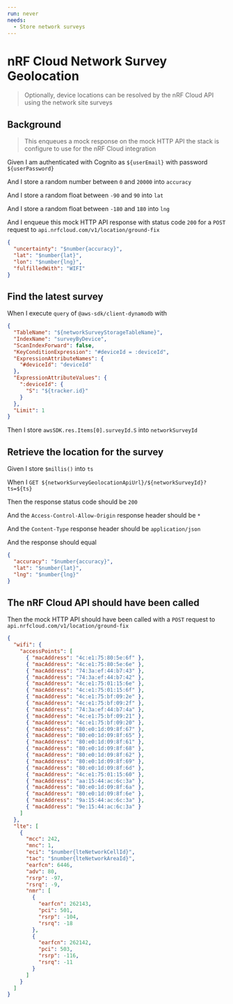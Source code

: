 ```yaml
---
run: never
needs:
  - Store network surveys
---
```


# nRF Cloud Network Survey Geolocation

> Optionally, device locations can be resolved by the nRF Cloud API using the
> network site surveys

## Background

> This enqueues a mock response on the mock HTTP API the stack is configure to
> use for the nRF Cloud integration

Given I am authenticated with Cognito as `${userEmail}` with password
`${userPassword}`

And I store a random number between `0` and `20000` into `accuracy`

And I store a random float between `-90` and `90` into `lat`

And I store a random float between `-180` and `180` into `lng`

And I enqueue this mock HTTP API response with status code `200` for a `POST`
request to `api.nrfcloud.com/v1/location/ground-fix`

```json
{
  "uncertainty": "$number{accuracy}",
  "lat": "$number{lat}",
  "lon": "$number{lng}",
  "fulfilledWith": "WIFI"
}
```

## Find the latest survey

When I execute `query` of `@aws-sdk/client-dynamodb` with

```json
{
  "TableName": "${networkSurveyStorageTableName}",
  "IndexName": "surveyByDevice",
  "ScanIndexForward": false,
  "KeyConditionExpression": "#deviceId = :deviceId",
  "ExpressionAttributeNames": {
    "#deviceId": "deviceId"
  },
  "ExpressionAttributeValues": {
    ":deviceId": {
      "S": "${tracker.id}"
    }
  },
  "Limit": 1
}
```

Then I store `awsSDK.res.Items[0].surveyId.S` into `networkSurveyId`

## Retrieve the location for the survey

Given I store `$millis()` into `ts`

When I `GET ${networkSurveyGeolocationApiUrl}/${networkSurveyId}?ts=${ts}`

Then the response status code should be `200`

And the `Access-Control-Allow-Origin` response header should be `*`

And the `Content-Type` response header should be `application/json`

And the response should equal

```json
{
  "accuracy": "$number{accuracy}",
  "lat": "$number{lat}",
  "lng": "$number{lng}"
}
```

## The nRF Cloud API should have been called

Then the mock HTTP API should have been called with a `POST` request to
`api.nrfcloud.com/v1/location/ground-fix`

```json
{
  "wifi": {
    "accessPoints": [
      { "macAddress": "4c:e1:75:80:5e:6f" },
      { "macAddress": "4c:e1:75:80:5e:6e" },
      { "macAddress": "74:3a:ef:44:b7:43" },
      { "macAddress": "74:3a:ef:44:b7:42" },
      { "macAddress": "4c:e1:75:01:15:6e" },
      { "macAddress": "4c:e1:75:01:15:6f" },
      { "macAddress": "4c:e1:75:bf:09:2e" },
      { "macAddress": "4c:e1:75:bf:09:2f" },
      { "macAddress": "74:3a:ef:44:b7:4a" },
      { "macAddress": "4c:e1:75:bf:09:21" },
      { "macAddress": "4c:e1:75:bf:09:20" },
      { "macAddress": "80:e0:1d:09:8f:67" },
      { "macAddress": "80:e0:1d:09:8f:65" },
      { "macAddress": "80:e0:1d:09:8f:61" },
      { "macAddress": "80:e0:1d:09:8f:68" },
      { "macAddress": "80:e0:1d:09:8f:62" },
      { "macAddress": "80:e0:1d:09:8f:69" },
      { "macAddress": "80:e0:1d:09:8f:6d" },
      { "macAddress": "4c:e1:75:01:15:60" },
      { "macAddress": "aa:15:44:ac:6c:3a" },
      { "macAddress": "80:e0:1d:09:8f:6a" },
      { "macAddress": "80:e0:1d:09:8f:6e" },
      { "macAddress": "9a:15:44:ac:6c:3a" },
      { "macAddress": "9e:15:44:ac:6c:3a" }
    ]
  },
  "lte": [
    {
      "mcc": 242,
      "mnc": 1,
      "eci": "$number{lteNetworkCellId}",
      "tac": "$number{lteNetworkAreaId}",
      "earfcn": 6446,
      "adv": 80,
      "rsrp": -97,
      "rsrq": -9,
      "nmr": [
        {
          "earfcn": 262143,
          "pci": 501,
          "rsrp": -104,
          "rsrq": -18
        },
        {
          "earfcn": 262142,
          "pci": 503,
          "rsrp": -116,
          "rsrq": -11
        }
      ]
    }
  ]
}
```
